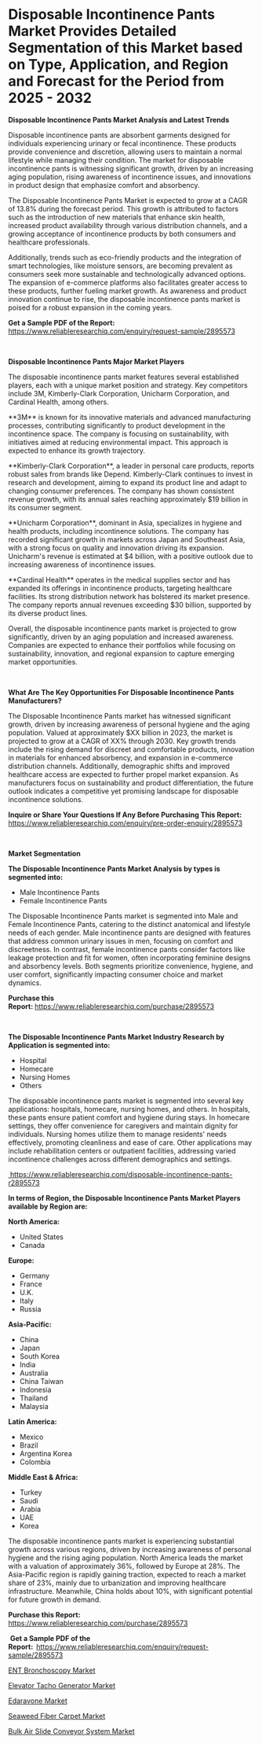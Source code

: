 <p><h1>Disposable Incontinence Pants Market Provides Detailed Segmentation of this Market based on Type, Application, and Region and Forecast for the Period from 2025 - 2032</h1></p><p><strong>Disposable Incontinence Pants Market Analysis and Latest Trends</strong></p>
<p><p>Disposable incontinence pants are absorbent garments designed for individuals experiencing urinary or fecal incontinence. These products provide convenience and discretion, allowing users to maintain a normal lifestyle while managing their condition. The market for disposable incontinence pants is witnessing significant growth, driven by an increasing aging population, rising awareness of incontinence issues, and innovations in product design that emphasize comfort and absorbency.</p><p>The Disposable Incontinence Pants Market is expected to grow at a CAGR of 13.8% during the forecast period. This growth is attributed to factors such as the introduction of new materials that enhance skin health, increased product availability through various distribution channels, and a growing acceptance of incontinence products by both consumers and healthcare professionals. </p><p>Additionally, trends such as eco-friendly products and the integration of smart technologies, like moisture sensors, are becoming prevalent as consumers seek more sustainable and technologically advanced options. The expansion of e-commerce platforms also facilitates greater access to these products, further fueling market growth. As awareness and product innovation continue to rise, the disposable incontinence pants market is poised for a robust expansion in the coming years.</p></p>
<p><strong>Get a Sample PDF of the Report:&nbsp;</strong> <a href="https://www.reliableresearchiq.com/enquiry/request-sample/2895573?utm_campaign=1876&utm_medium=2&utm_source=Github&utm_content=ia&utm_term=15032025&utm_id=disposable-incontinence-pants">https://www.reliableresearchiq.com/enquiry/request-sample/2895573</a></p>
<p>&nbsp;</p>
<p><strong>Disposable Incontinence Pants Major Market Players</strong></p>
<p><p>The disposable incontinence pants market features several established players, each with a unique market position and strategy. Key competitors include 3M, Kimberly-Clark Corporation, Unicharm Corporation, and Cardinal Health, among others.</p><p>**3M** is known for its innovative materials and advanced manufacturing processes, contributing significantly to product development in the incontinence space. The company is focusing on sustainability, with initiatives aimed at reducing environmental impact. This approach is expected to enhance its growth trajectory.</p><p>**Kimberly-Clark Corporation**, a leader in personal care products, reports robust sales from brands like Depend. Kimberly-Clark continues to invest in research and development, aiming to expand its product line and adapt to changing consumer preferences. The company has shown consistent revenue growth, with its annual sales reaching approximately $19 billion in its consumer segment.</p><p>**Unicharm Corporation**, dominant in Asia, specializes in hygiene and health products, including incontinence solutions. The company has recorded significant growth in markets across Japan and Southeast Asia, with a strong focus on quality and innovation driving its expansion. Unicharm's revenue is estimated at $4 billion, with a positive outlook due to increasing awareness of incontinence issues.</p><p>**Cardinal Health** operates in the medical supplies sector and has expanded its offerings in incontinence products, targeting healthcare facilities. Its strong distribution network has bolstered its market presence. The company reports annual revenues exceeding $30 billion, supported by its diverse product lines.</p><p>Overall, the disposable incontinence pants market is projected to grow significantly, driven by an aging population and increased awareness. Companies are expected to enhance their portfolios while focusing on sustainability, innovation, and regional expansion to capture emerging market opportunities.</p></p>
<p>&nbsp;</p>
<p><strong>What Are The Key Opportunities For Disposable Incontinence Pants Manufacturers?</strong></p>
<p><p>The Disposable Incontinence Pants market has witnessed significant growth, driven by increasing awareness of personal hygiene and the aging population. Valued at approximately $XX billion in 2023, the market is projected to grow at a CAGR of XX% through 2030. Key growth trends include the rising demand for discreet and comfortable products, innovation in materials for enhanced absorbency, and expansion in e-commerce distribution channels. Additionally, demographic shifts and improved healthcare access are expected to further propel market expansion. As manufacturers focus on sustainability and product differentiation, the future outlook indicates a competitive yet promising landscape for disposable incontinence solutions.</p></p>
<p><strong>Inquire or Share Your Questions If Any Before Purchasing This Report:</strong> <a href="https://www.reliableresearchiq.com/enquiry/pre-order-enquiry/2895573?utm_campaign=1876&utm_medium=2&utm_source=Github&utm_content=ia&utm_term=15032025&utm_id=disposable-incontinence-pants">https://www.reliableresearchiq.com/enquiry/pre-order-enquiry/2895573</a></p>
<p>&nbsp;</p>
<p><strong>Market Segmentation</strong></p>
<p><strong>The Disposable Incontinence Pants Market Analysis by types is segmented into:</strong></p>
<p><ul><li> Male Incontinence Pants</li><li>Female Incontinence Pants </li></ul></p>
<p><p>The Disposable Incontinence Pants market is segmented into Male and Female Incontinence Pants, catering to the distinct anatomical and lifestyle needs of each gender. Male incontinence pants are designed with features that address common urinary issues in men, focusing on comfort and discreetness. In contrast, female incontinence pants consider factors like leakage protection and fit for women, often incorporating feminine designs and absorbency levels. Both segments prioritize convenience, hygiene, and user comfort, significantly impacting consumer choice and market dynamics.</p></p>
<p><strong>Purchase this Report:&nbsp;</strong><a href="https://www.reliableresearchiq.com/purchase/2895573?utm_campaign=1876&utm_medium=2&utm_source=Github&utm_content=ia&utm_term=15032025&utm_id=disposable-incontinence-pants">https://www.reliableresearchiq.com/purchase/2895573</a></p>
<p>&nbsp;</p>
<p><strong>The Disposable Incontinence Pants Market Industry Research by Application is segmented into:</strong></p>
<p><ul><li> Hospital</li><li>Homecare</li><li>Nursing Homes</li><li>Others </li></ul></p>
<p><p>The disposable incontinence pants market is segmented into several key applications: hospitals, homecare, nursing homes, and others. In hospitals, these pants ensure patient comfort and hygiene during stays. In homecare settings, they offer convenience for caregivers and maintain dignity for individuals. Nursing homes utilize them to manage residents' needs effectively, promoting cleanliness and ease of care. Other applications may include rehabilitation centers or outpatient facilities, addressing varied incontinence challenges across different demographics and settings.</p></p>
<p><a href="https://www.reliableresearchiq.com/disposable-incontinence-pants-r2895573?utm_campaign=1876&utm_medium=2&utm_source=Github&utm_content=ia&utm_term=15032025&utm_id=disposable-incontinence-pants">&nbsp;https://www.reliableresearchiq.com/disposable-incontinence-pants-r2895573</a></p>
<p><strong>In terms of Region, the Disposable Incontinence Pants Market Players available by Region are:</strong></p>
<p>
    <p> <strong> North America: </strong>
        <ul>
            <li>United States</li>
            <li>Canada</li>
        </ul>
        </p> 
    <p> <strong> Europe: </strong>
        <ul>
            <li>Germany</li>
            <li>France</li>
            <li>U.K.</li>
            <li>Italy</li>
            <li>Russia</li>
        </ul>
        </p> 
    <p> <strong> Asia-Pacific: </strong>
        <ul>
            <li>China</li>
            <li>Japan</li>
            <li>South Korea</li>
            <li>India</li>
            <li>Australia</li>
            <li>China Taiwan</li>
            <li>Indonesia</li>
            <li>Thailand</li>
            <li>Malaysia</li>
        </ul>
        </p> 
    <p> <strong> Latin America: </strong>
        <ul>
            <li>Mexico</li>
            <li>Brazil</li>
            <li>Argentina Korea</li>
            <li>Colombia</li>
        </ul>
        </p> 
    <p> <strong> Middle East & Africa: </strong>
        <ul>
            <li>Turkey</li>
            <li>Saudi</li>
            <li>Arabia</li>
            <li>UAE</li>
            <li>Korea</li>
        </ul>
    </p>
    </p>
<p><p>The disposable incontinence pants market is experiencing substantial growth across various regions, driven by increasing awareness of personal hygiene and the rising aging population. North America leads the market with a valuation of approximately 36%, followed by Europe at 28%. The Asia-Pacific region is rapidly gaining traction, expected to reach a market share of 23%, mainly due to urbanization and improving healthcare infrastructure. Meanwhile, China holds about 10%, with significant potential for future growth in demand.</p></p>
<p><strong>Purchase this Report: </strong><a href="https://www.reliableresearchiq.com/purchase/2895573?utm_campaign=1876&utm_medium=2&utm_source=Github&utm_content=ia&utm_term=15032025&utm_id=disposable-incontinence-pants">https://www.reliableresearchiq.com/purchase/2895573</a></p>
<p>&nbsp;<strong>Get a Sample PDF of the Report:&nbsp;&nbsp;</strong><a href="https://www.reliableresearchiq.com/enquiry/request-sample/2895573?utm_campaign=1876&utm_medium=2&utm_source=Github&utm_content=ia&utm_term=15032025&utm_id=disposable-incontinence-pants">https://www.reliableresearchiq.com/enquiry/request-sample/2895573</a></p>
<p><strong></strong></p>
<p><p><a href="https://github.com/haklagjbj/Market-Research-Report-List-1/blob/main/ent-bronchoscopy-market.md?utm_campaign=1876&utm_medium=2&utm_source=Github&utm_content=ia&utm_term=15032025&utm_id=disposable-incontinence-pants">ENT Bronchoscopy Market</a></p><p><a href="https://github.com/kemauteve/Market-Research-Report-List-1/blob/main/elevator-tacho-generator-market.md?utm_campaign=1876&utm_medium=2&utm_source=Github&utm_content=ia&utm_term=15032025&utm_id=disposable-incontinence-pants">Elevator Tacho Generator Market</a></p><p><a href="https://github.com/totrisammir/Market-Research-Report-List-1/blob/main/edaravone-market.md?utm_campaign=1876&utm_medium=2&utm_source=Github&utm_content=ia&utm_term=15032025&utm_id=disposable-incontinence-pants">Edaravone Market</a></p><p><a href="https://github.com/habyoneub/Market-Research-Report-List-1/blob/main/seaweed-fiber-carpet-market.md?utm_campaign=1876&utm_medium=2&utm_source=Github&utm_content=ia&utm_term=15032025&utm_id=disposable-incontinence-pants">Seaweed Fiber Carpet Market</a></p><p><a href="https://github.com/latilsmickl8/Market-Research-Report-List-1/blob/main/bulk-air-slide-conveyor-system-market.md?utm_campaign=1876&utm_medium=2&utm_source=Github&utm_content=ia&utm_term=15032025&utm_id=disposable-incontinence-pants">Bulk Air Slide Conveyor System Market</a></p></p>
